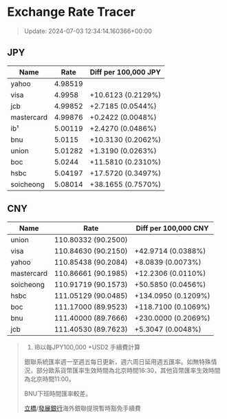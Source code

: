 # Exchange Rate Tracer

> Update: 2024-07-03 12:34:14.160366+00:00

## JPY

| Name       |    Rate | Diff per 100,000 JPY   |
|------------|---------|------------------------|
| yahoo      | 4.98519 |                        |
| visa       | 4.9958  | +10.6123 (0.2129%)     |
| jcb        | 4.99852 | +2.7185 (0.0544%)      |
| mastercard | 4.99876 | +0.2422 (0.0048%)      |
| ib¹        | 5.00119 | +2.4270 (0.0486%)      |
| bnu        | 5.0115  | +10.3130 (0.2062%)     |
| union      | 5.01282 | +1.3190 (0.0263%)      |
| boc        | 5.0244  | +11.5810 (0.2310%)     |
| hsbc       | 5.04197 | +17.5720 (0.3497%)     |
| soicheong  | 5.08014 | +38.1655 (0.7570%)     |

## CNY

| Name       | Rate                | Diff per 100,000 CNY   |
|------------|---------------------|------------------------|
| union      | 110.80332	(90.2500) |                        |
| visa       | 110.84630	(90.2150) | +42.9714 (0.0388%)     |
| yahoo      | 110.85438	(90.2084) | +8.0839 (0.0073%)      |
| mastercard | 110.86661	(90.1985) | +12.2306 (0.0110%)     |
| soicheong  | 110.91719	(90.1573) | +50.5850 (0.0456%)     |
| hsbc       | 111.05129	(90.0485) | +134.0950 (0.1209%)    |
| boc        | 111.17000	(89.9523) | +118.7100 (0.1069%)    |
| bnu        | 111.40000	(89.7666) | +230.0000 (0.2069%)    |
| jcb        | 111.40530	(89.7623) | +5.3047 (0.0048%)      |


> 1. IB以每JPY100,000 +USD2 手續費計算
>
> 銀聯系統匯率週一至週五每日更新，週六周日延用週五匯率。如無特殊情況，部分歐系貨幣匯率生效時間為北京時間16:30，其他貨幣匯率生效時間為北京時間11:00。
>
> BNU下班時間匯率較差。
>
> [立橋](https://www.wlbank.com.mo/uploads/ueditor/file/20181211/1544536513900230.pdf)/[發展銀行](https://www.mdb.com.mo/Service_Charges_20230728.pdf)海外銀聯提現暫時豁免手續費

